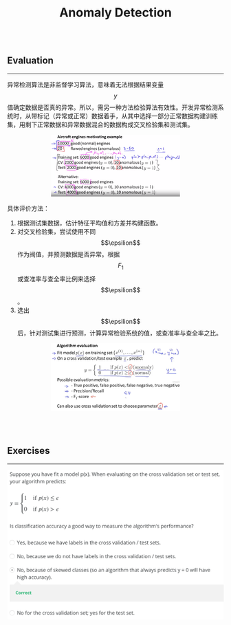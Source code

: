 # <center>Anomaly Detection</center>

<br></br>



## Evaluation
----
异常检测算法是非监督学习算法，意味着无法根据结果变量$$y$$值确定数据是否真的异常。所以，需另一种方法检验算法有效性。开发异常检测系统时，从带标记（异常或正常）数据着手，从其中选择一部分正常数据构建训练集，用剩下正常数据和异常数据混合的数据构成交叉检验集和测试集。

<div style="text-align:center">
    <img src="./Images/evaluation1.png" width="300"></img>
</div>

具体评价方法：
1. 根据测试集数据，估计特征平均值和方差并构建函数。
2. 对交叉检验集，尝试使用不同$$\epsilion$$作为阀值，并预测数据是否异常。根据$$F_1$$或查准率与查全率比例来选择$$\epsilion$$。 
3. 选出$$\epsilion$$后，针对测试集进行预测，计算异常检验系统的值，或查准率与查全率之比。

<div style="text-align:center">
    <img src="./Images/evaluation2.png" width="300"></img>
</div>

<br></br>



## Exercises
----
![](./Images/ex1.png)